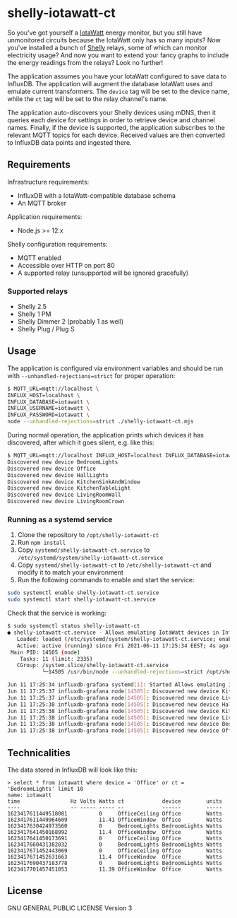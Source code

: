 # shelly-iotawatt-ct

So you've got yourself a [IotaWatt](http://iotawatt.com/) energy monitor, but you still have unmonitored circuits 
because the IotaWatt only has so many inputs? Now you've installed a bunch of [Shelly](https://shelly.cloud/) relays, 
some of which can monitor electricity usage? And now you want to extend your fancy graphs to include the energy 
readings from the relays? Look no further!

The application assumes you have your IotaWatt configured to save data to InfluxDB. The application will augment the 
database IotaWatt uses and emulate current transformers. The `device` tag will be set to the device name, while the 
`ct` tag will be set to the relay channel's name.

The application auto-discovers your Shelly devices using mDNS, then it queries each device for settings in order to 
retrieve device and channel names. Finally, if the device is supported, the application subscribes to the relevant 
MQTT topics for each device. Received values are then converted to InfluxDB data points and ingested there.

## Requirements

Infrastructure requirements:

* InfluxDB with a IotaWatt-compatible database schema
* An MQTT broker

Application requirements:

* Node.js >= 12.x

Shelly configuration requirements:

* MQTT enabled
* Accessible over HTTP on port 80
* A supported relay (unsupported will be ignored gracefully)

### Supported relays

* Shelly 2.5
* Shelly 1 PM
* Shelly Dimmer 2 (probably 1 as well)
* Shelly Plug / Plug S

## Usage

The application is configured via environment variables and should be run with `--unhandled-rejections=strict` for 
proper operation:

```bash
$ MQTT_URL=mqtt://localhost \
INFLUX_HOST=localhost \
INFLUX_DATABASE=iotawatt \
INFLUX_USERNAME=iotawatt \
INFLUX_PASSWORD=iotawatt \
node --unhandled-rejections=strict ./shelly-iotawatt-ct.mjs
```

During normal operation, the application prints which devices it has discovered, after which it goes silent, e.g. like 
this:

```bash
$ MQTT_URL=mqtt://localhost INFLUX_HOST=localhost INFLUX_DATABASE=iotawatt INFLUX_USERNAME=iotawatt INFLUX_PASSWORD=iotawatt node --unhandled-rejections=strict ./shelly-iotawatt-ct.mjs
Discovered new device BedroomLights
Discovered new device Office
Discovered new device HallLights
Discovered new device KitchenSinkAndWindow
Discovered new device KitchenTableLight
Discovered new device LivingRoomWall
Discovered new device LivingRoomCrown
```

### Running as a systemd service

1. Clone the repository to `/opt/shelly-iotawatt-ct`
2. Run `npm install`
2. Copy `systemd/shelly-iotawatt-ct.service` to `/etc/systemd/system/shelly-iotawatt-ct.service`
3. Copy `systemd/shelly-iotawatt-ct` to `/etc/shelly-iotawatt-ct` and modify it to match your environment
4. Run the following commands to enable and start the service:

```bash
sudo systemctl enable shelly-iotawatt-ct.service
sudo systemctl start shelly-iotawatt-ct.service
```

Check that the service is working:

```bash
$ sudo systemctl status shelly-iotawatt-ct
● shelly-iotawatt-ct.service - Allows emulating IotaWatt devices in InfluxDB using Shelly relays
   Loaded: loaded (/etc/systemd/system/shelly-iotawatt-ct.service; enabled; vendor preset: enabled)
   Active: active (running) since Fri 2021-06-11 17:25:34 EEST; 4s ago
 Main PID: 14505 (node)
    Tasks: 11 (limit: 2335)
   CGroup: /system.slice/shelly-iotawatt-ct.service
           └─14505 /usr/bin/node --unhandled-rejections=strict /opt/shelly-iotawatt-ct/shelly-iotawatt-ct

Jun 11 17:25:34 influxdb-grafana systemd[1]: Started Allows emulating IotaWatt devices in InfluxDB using Shelly 
Jun 11 17:25:37 influxdb-grafana node[14505]: Discovered new device KitchenTableLight
Jun 11 17:25:37 influxdb-grafana node[14505]: Discovered new device LivingRoomCrown
Jun 11 17:25:38 influxdb-grafana node[14505]: Discovered new device HallLights
Jun 11 17:25:38 influxdb-grafana node[14505]: Discovered new device KitchenSinkAndWindow
Jun 11 17:25:38 influxdb-grafana node[14505]: Discovered new device LivingRoomWall
Jun 11 17:25:38 influxdb-grafana node[14505]: Discovered new device BedroomLights
Jun 11 17:25:38 influxdb-grafana node[14505]: Discovered new device Office
```

## Technicalities

The data stored in InfluxDB will look like this:

```
> select * from iotawatt where device = 'Office' or ct = 'BedroomLights' limit 10
name: iotawatt
time                Hz Volts Watts ct            device        units
----                -- ----- ----- --            ------        -----
1623417611449518081          0     OfficeCeiling Office        Watts
1623417611449964609          11.41 OfficeWindow  Office        Watts
1623417630424973560          0     BedroomLights BedroomLights Watts
1623417641450168992          11.4  OfficeWindow  Office        Watts
1623417641450173691          0     OfficeCeiling Office        Watts
1623417660431382032          0     BedroomLights BedroomLights Watts
1623417671452443069          0     OfficeCeiling Office        Watts
1623417671452631663          11.4  OfficeWindow  Office        Watts
1623417690437183778          0     BedroomLights BedroomLights Watts
1623417701457451053          11.39 OfficeWindow  Office        Watts
```

## License

GNU GENERAL PUBLIC LICENSE Version 3
